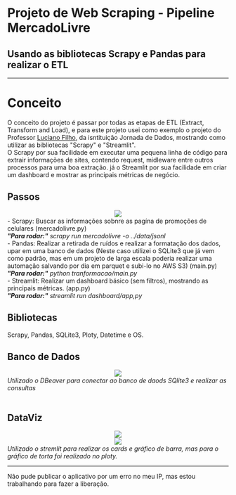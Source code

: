 # Projeto de Web Scraping - Pipeline MercadoLivre
## Usando as bibliotecas Scrapy e Pandas para realizar o ETL
----
# Conceito

O conceito do projeto é passar por todas as etapas de ETL (Extract, Transform and Load), e para este projeto usei como exemplo o projeto do Professor <a href="https://www.linkedin.com/in/lucianovasconcelosf/"> Luciano Filho</a>, da isntituição Jornada de Dados, mostrando como utilizar as bibliotecas "Scrapy" e "Streamlit". </br>
O Scrapy por sua facilidade em executar uma pequena linha de código para extrair informações de sites, contendo request, midleware entre outros processos para uma boa extração. já o Streamlit por sua facilidade em criar um dashboard e mostrar as principais métricas de negócio.

## Passos
<div align="center">
  <img src="https://github.com/user-attachments/assets/1bcb6f08-3200-4482-9e95-ad34cd54b5f8"</img>
</div>
- Scrapy: Buscar as informações sobnre as pagína de promoções de celulares (mercadolivre.py) </br> 
<div class="warning">
   <em><b>"Para rodar:"</b> scrapy run mercadolivre -o ../data/jsonl</em>
</div>
- Pandas: Realizar a retirada de ruídos e realizar a formatação dos dados, upar em uma banco de dados (Neste caso utilizei o SQLite3 que já vem como padrão, mas em um projeto de larga escala poderia realizar uma automação salvando por dia em parquet e subi-lo no AWS S3)  (main.py) </br>
<div class="warning">
   <em><b>"Para rodar:"</b> python tranformacao/main.py</em>
</div>
- Streamlit: Realizar um dashboard básico (sem filtros), mostrando as principais métricas. (app.py) </br>
<div class="warning">
   <em><b>"Para rodar:"</b> streamlit run dashboard/app,py</em>
</div>

## Bibliotecas
Scrapy,
Pandas,
SQLite3,
Ploty,
Datetime e
OS.

## Banco de Dados
<div align="center">
  <img src="https://github.com/user-attachments/assets/117f8456-c929-4d31-b402-99ed3d559516"</img>
</div>
<div class="warning">
   <em>Utilizado o DBeaver para conectar ao banco de daods SQlite3 e realizar as consultas </em>
</div>
</br>

## DataViz

<div align="center">
  <img src="https://github.com/user-attachments/assets/4f925e6e-4cf3-4b01-a62e-2ea572caa329"</img>
</div>
<div align="center">
  <img src="https://github.com/user-attachments/assets/9b0284b8-8af0-4547-b924-b14326860f36"</img>
</div>
<div class="warning">
   <em>Utilizado o stremlit para realizar os cards e gráfico de barra, mas para o gráfico de torta foi realizado no ploty.</em>
</div>

---
Não pude publicar o aplicativo por um erro no meu IP, mas estou trabalhando para fazer a liberação. 
